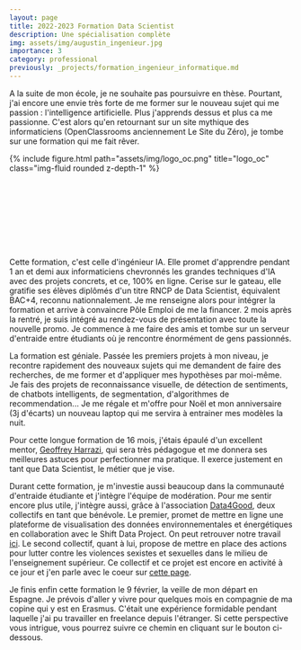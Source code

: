 ```yaml
---
layout: page
title: 2022-2023 Formation Data Scientist
description: Une spécialisation complète
img: assets/img/augustin_ingenieur.jpg
importance: 3
category: professional
previously: _projects/formation_ingenieur_informatique.md
---
```


A la suite de mon école, je ne souhaite pas poursuivre en thèse. Pourtant, j'ai encore une envie très forte de me former sur le nouveau sujet qui me passion : l'intelligence artificielle.
Plus j'apprends dessus et plus ca me passionne. C'est alors qu'en retournant sur un site mythique des informaticiens (OpenClassrooms anciennement Le Site du Zéro), je tombe sur une formation qui me fait rêver.

<div class="row justify-content-sm-center" style="margin-bottom:150px">
    <div class="col-sm-8 mt-3 mt-md-0">
    {% include figure.html path="assets/img/logo_oc.png" title="logo_oc" class="img-fluid rounded z-depth-1" %}
    </div>
</div>

Cette formation, c'est celle d'ingénieur IA. Elle promet d'apprendre pendant 1 an et demi aux informaticiens chevronnés les grandes techniques d'IA avec des projets concrets, et ce, 100% en ligne. Cerise sur le gateau, elle gratifie ses élèves diplômés d'un titre RNCP de Data Scientist, équivalent BAC+4, reconnu nationnalement. Je me renseigne alors pour intégrer la formation et arrive à convaincre Pôle Emploi de me la financer.
2 mois après la rentré, je suis intégré au rendez-vous de présentation avec toute la nouvelle promo. Je commence à me faire des amis et tombe sur un serveur d'entraide entre étudiants où je rencontre énormément de gens passionnés.

La formation est géniale. Passée les premiers projets à mon niveau, je recontre rapidement des nouveaux sujets qui me demandent de faire des recherches, de me former et d'appliquer mes hypothèses par moi-même. Je fais des projets de reconnaissance visuelle, de détection de sentiments, de chatbots intelligents, de segmentation, d'algorithmes de recommendation... Je me régale et m'offre pour Noël et mon anniversaire (3j d'écarts) un nouveau laptop qui me servira à entrainer mes modèles la nuit.

Pour cette longue formation de 16 mois, j'étais épaulé d'un excellent mentor, [Geoffrey Harrazi](https://www.linkedin.com/in/geoffrey-harrazi9/), qui sera très pédagogue et me donnera ses meilleures astuces pour perfectionner ma pratique. Il exerce justement en tant que Data Scientist, le métier que je vise.

Durant cette formation, je m'investie aussi beaucoup dans la communauté d'entraide étudiante et j'intègre l'équipe de modération. Pour me sentir encore plus utile, j'intègre aussi, grâce à l'association [Data4Good](https://dataforgood.fr/), deux collectifs en tant que bénévole. Le premier, promet de mettre en ligne une plateforme de visualisation des données environnementales et énergétiques en collaboration avec le Shift Data Project. On peut retrouver notre travail [ici](https://theshiftdataportal.org/). Le second collectif, quant à lui, propose de mettre en place des actions pour lutter contre les violences sexistes et sexuelles dans le milieu de l'enseignement supérieur. Ce collectif et ce projet est encore en activité à ce jour et j'en parle avec le coeur sur <a href="" title="page_non_existante">cette page</a>.

Je finis enfin cette formation le 9 février, la veille de mon départ en Espagne. Je prévois d'aller y vivre pour quelques mois en compagnie de ma copine qui y est en Erasmus. C'était une expérience formidable pendant laquelle j'ai pu travailler en freelance depuis l'étranger. Si cette perspective vous intrigue, vous pourrez suivre ce chemin en cliquant sur le bouton ci-dessous.